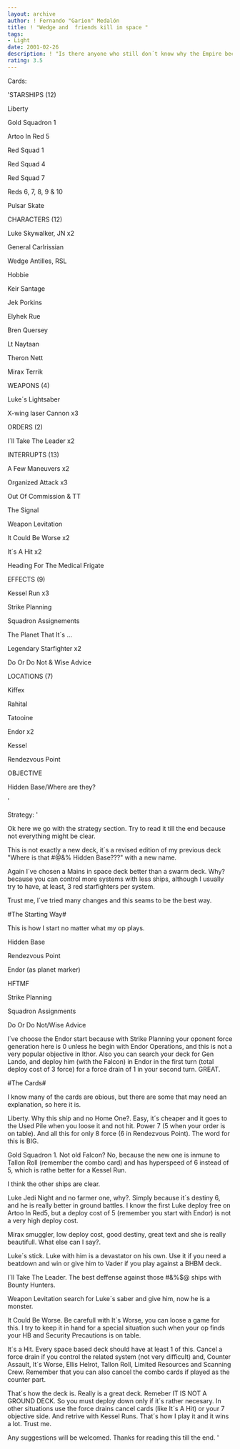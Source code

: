 ```yaml
---
layout: archive
author: ! Fernando "Garion" Medalón
title: ! "Wedge and  friends kill in space "
tags:
- Light
date: 2001-02-26
description: ! "Is there anyone who still don´t know why the Empire becamed betten in Endor?. Well, look at this and understand."
rating: 3.5
---
```

Cards: 

'STARSHIPS (12)

Liberty

Gold Squadron 1

Artoo In Red 5

Red Squad 1

Red Squad 4

Red Squad 7

Reds 6, 7, 8, 9 & 10

Pulsar Skate


CHARACTERS (12)

Luke Skywalker, JN x2

General Carlrissian

Wedge Antilles, RSL

Hobbie

Keir Santage

Jek Porkins

Elyhek Rue

Bren Quersey

Lt Naytaan

Theron Nett

Mirax Terrik


WEAPONS (4)

Luke´s Lightsaber

X-wing laser Cannon x3


ORDERS (2)

I´ll Take The Leader x2


INTERRUPTS (13)

A Few Maneuvers x2

Organized Attack x3

Out Of Commission & TT 

The Signal

Weapon Levitation

It Could Be Worse x2

It´s A Hit x2

Heading For The Medical Frigate


EFFECTS (9)

Kessel Run x3

Strike Planning

Squadron Assignements

The Planet That It´s ...

Legendary Starfighter x2

Do Or Do Not & Wise Advice


LOCATIONS (7)

Kiffex

Rahital

Tatooine

Endor x2

Kessel

Rendezvous Point


OBJECTIVE

Hidden Base/Where are they?



'

Strategy: '

Ok here we go with the strategy section. Try to read it till the end because not everything might be clear.

This is not exactly a new deck, it´s a revised edition of my previous deck "Where is that #@&% Hidden Base???" with a new name.

Again I´ve chosen a Mains in space deck better than a swarm deck. Why? because you can control more systems with less ships, although I usually try to have, at least, 3 red starfighters per system.

Trust me, I´ve tried many changes and this seams to be the best way.


#The Starting Way#

This is how I start no matter what my op plays.

Hidden Base

Rendezvous Point

Endor (as planet marker)

HFTMF

Strike Planning

Squadron Assignments

Do Or Do Not/Wise Advice

I´ve choose the Endor start because with Strike Planning your oponent force generation here is 0 unless he begin with Endor Operations, and this is not a very popular objective in Ithor. Also you can search your deck for Gen Lando, and deploy him (with the Falcon) in Endor in the first turn (total deploy cost of 3 force) for a force drain of 1 in your second turn. GREAT.


#The Cards#

I know many of the cards are obious, but there are some that may need an explanation, so here it is.

Liberty. Why this ship and no Home One?. Easy, it´s cheaper and it goes to the Used Pile when you loose it and not hit. Power 7 (5 when your order is on table). And all this for only 8 force (6 in Rendezvous Point). The word for this is BIG.

Gold Squadron 1. Not old Falcon? No, because the new one is inmune to Tallon Roll (remember the combo card) and has hyperspeed of 6 instead of 5, which is rathe better for a Kessel Run.

I think the other ships are clear.

Luke Jedi Night and no farmer one, why?. Simply because it´s destiny 6, and he is really better in ground battles. I know the first Luke deploy free on Artoo In Red5, but a deploy cost of 5 (remember you start with Endor) is not a very high deploy cost.

Mirax smuggler, low deploy cost, good destiny, great text and she is really beautifull. What else can I say?.

Luke´s stick. Luke with him is a devastator on his own. Use it if you need a beatdown and win or give him to Vader if you play against a BHBM deck.

I´ll Take The Leader. The best deffense against those #&%$@ ships with Bounty Hunters.

Weapon Levitation search for Luke´s saber and give him, now he is a monster.

It Could Be Worse. Be carefull with It´s Worse, you can loose a game for this. I try to keep it in hand for a special situation such when your op finds your HB and Security Precautions is on table.

It´s a Hit. Every space based deck should have at least 1 of this. Cancel a force drain if you control the related system (not very difficult) and, Counter Assault, It´s Worse, Ellis Helrot, Tallon Roll, Limited Resources and Scanning Crew. Remember that you can also cancel the combo cards if played as the counter part.


That´s how the deck is. Really is a great deck. Remeber IT IS NOT A GROUND DECK. So you must deploy down only if it´s rather necesary. In other situations use the force drains cancel cards (like It´s A Hit) or your 7 objective side. And retrive with Kessel Runs. That´s how I play it and it wins a lot. Trust me.

Any suggestions will be welcomed. Thanks for reading this till the end. '